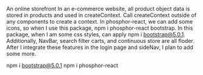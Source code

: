 An online storefront 
In an e-commerce website, all product object data is stored in products and used in createContext. Call createContext outside of any components to create a context. In phosphor-react, we can add some icons, so when I use this package, npm i phosphor-react bootstrap. In this package, when I am some css styles, can apply npm i bootstrap@5.0.1.
Additionally, NavBar, search filter carts, and continuous store are all floder. After I integrate these features in the login page and sideNav, I plan to add some more.

npm i bootstrap@5.0.1
npm i phosphor-react

